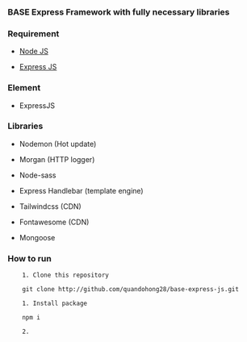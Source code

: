 ### BASE Express Framework with fully necessary libraries

### Requirement

- [Node JS](https://nodejs.org)

- [Express JS](https://www.npmjs.com/package/express)

### Element

- ExpressJS

### Libraries

- Nodemon (Hot update)

- Morgan (HTTP logger)  

- Node-sass

- Express Handlebar (template engine)

- Tailwindcss (CDN)

- Fontawesome (CDN)

- Mongoose

### How to run

```
    1. Clone this repository

    git clone http://github.com/quandohong28/base-express-js.git

    1. Install package

    npm i

    2. 
```